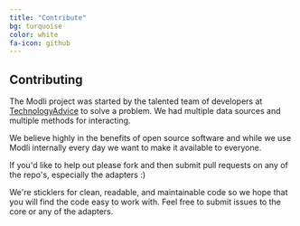 ```yaml
---
title: "Contribute"
bg: turquoise
color: white
fa-icon: github
---
```


## Contributing

The Modli project was started by the talented team of developers at
[TechnologyAdvice](http://www.technologyadvice.com) to solve a problem.
We had multiple data sources and multiple methods for interacting.

We believe highly in the benefits of open source software and while we 
use Modli internally every day we want to make it available to everyone.

If you'd like to help out please fork and then submit pull requests on 
any of the repo's, especially the adapters :)

We're sticklers for clean, readable, and maintainable code so we hope that
you will find the code easy to work with. Feel free to submit issues to
the core or any of the adapters.


